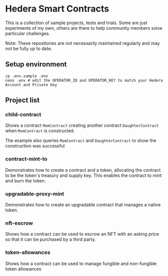 # Hedera Smart Contracts

This is a collection of sample projects, tests and trials. Some are just experiments of my own, others are there to help community members solve particular challenges.

Note: These repositories are not necessarily maintained regularly and may not be fully up to date.

## Setup environment

```shell
cp .env.sample .env
nano .env # edit the OPERATOR_ID and OPERATOR_KEY to match your Hedera Account and Private Key
```

## Project list

### child-contract

Shows a contract `MomContract` creating another contract `DaughterContract` when `MomContract` is constructed.

The example also queries `MomContract` and `DaughterContract` to show the construction was successful

### contract-mint-to

Demonstrates how to create a contract and a token, allocating the contract to be the token's treasury and supply key.
This enables the contract to mint and burn the token.

### upgradable-proxy-mint

Demonstrates how to create an upgradable contract that manages a native token.

### nft-escrow

Shows how a contract can be used to escrow an NFT with an asking price so that it can be purchased by a third party.

### token-allowances

Shows how a contract can be used to manage fungible and non-fungible token allowances
